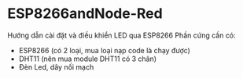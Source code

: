 # ESP8266andNode-Red
Hướng dẫn cài đặt và điều khiển LED qua ESP8266
Phần cứng cần có:
- ESP8266 (có 2 loại, mua loại nạp code là chạy được)
- DHT11 (nên mua module DHT11 có 3 chân)
- Đèn Led, dây nối mạch
